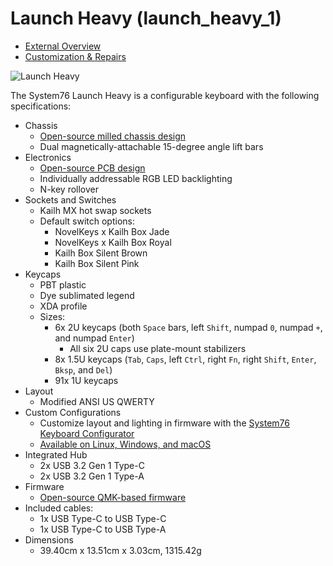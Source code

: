# Launch Heavy (launch\_heavy\_1)

- [External Overview](./external-overview.md)
- [Customization & Repairs](./repairs.md)

![Launch Heavy](./img/launch-heavy.webp)

The System76 Launch Heavy is a configurable keyboard with the following specifications:

- Chassis
  - [Open-source milled chassis design](https://github.com/system76/launch/tree/master/chassis/launch-heavy)
  - Dual magnetically-attachable 15-degree angle lift bars
- Electronics
  - [Open-source PCB design](https://github.com/system76/launch/tree/master/pcb-heavy)
  - Individually addressable RGB LED backlighting
  - N-key rollover
- Sockets and Switches
  - Kailh MX hot swap sockets
  - Default switch options:
    - NovelKeys x Kailh Box Jade
    - NovelKeys x Kailh Box Royal
    - Kailh Box Silent Brown
    - Kailh Box Silent Pink
- Keycaps
  - PBT plastic
  - Dye sublimated legend
  - XDA profile
  - Sizes:
    - 6x 2U keycaps (both `Space` bars, left `Shift`, numpad `0`, numpad `+`, and numpad `Enter`)
      - All six 2U caps use plate-mount stabilizers
    - 8x 1.5U keycaps (`Tab`, `Caps`, left `Ctrl`, right `Fn`, right `Shift`, `Enter`, `Bksp`, and `Del`)
    - 91x 1U keycaps
- Layout
  - Modified ANSI US QWERTY
- Custom Configurations
  - Customize layout and lighting in firmware with the [System76 Keyboard Configurator](https://github.com/pop-os/keyboard-configurator)
  - [Available on Linux, Windows, and macOS](https://system76.com/accessories/launch/download)
- Integrated Hub
  - 2x USB 3.2 Gen 1 Type-C
  - 2x USB 3.2 Gen 1 Type-A
- Firmware
  - [Open-source QMK-based firmware](https://github.com/system76/qmk_firmware/tree/master/keyboards/system76/launch_heavy_1/)
- Included cables:
  - 1x USB Type-C to USB Type-C
  - 1x USB Type-C to USB Type-A
- Dimensions
  - 39.40cm x 13.51cm x 3.03cm, 1315.42g
